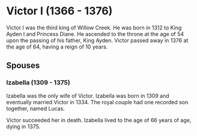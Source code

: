 # Victor I (1366 - 1376)
Victor I was the third king of Willow Creek. He was born in 1312 to King Ayden I and Princess Diane. He ascended to the throne at the age of 54 upon the passing of his father, King Ayden. Victor passed away in 1376 at the age of 64, having a reign of 10 years.

## Spouses

### Izabella (1309 - 1375)
Izabella was the only wife of Victor. Izabella was born in 1309 and eventually married Victor in 1334. The royal couple had one recorded son together, named Lucas.

Victor succeeded her in death. Izabella lived to the age of 66 years of age, dying in 1375.
